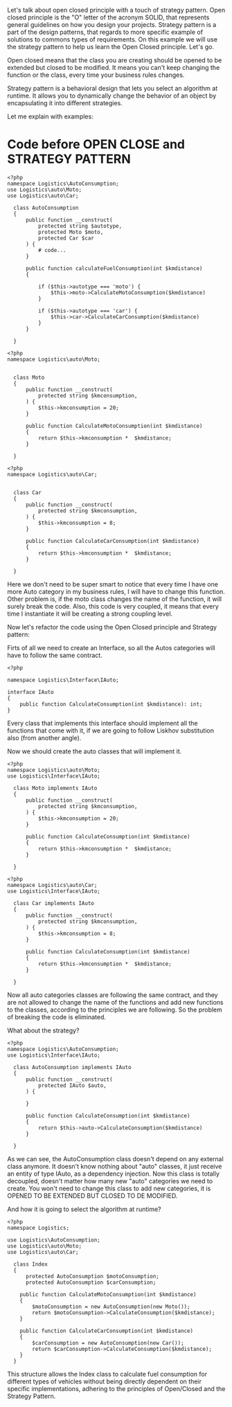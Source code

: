 Let's talk about open closed principle with a touch of strategy pattern.
Open closed principle is the "O" letter of the acronym SOLID, that represents general guidelines on how you design your projects.
Strategy pattern is a part of the design patterns, that regards to more specific example of solutions to commons types of requirements.
On this example we will use the strategy pattern to help us learn the Open Closed principle.
Let's go.

Open closed means that the class you are creating should be opened to be extended but closed to be modified.
It means you can't keep changing the function or the class, every time your business rules changes.

Strategy pattern is a behavioral design that lets you select an algorithm at runtime. 
It allows you to dynamically change the behavior of an object by encapsulating it into different strategies.

Let me explain with examples:
# Code before OPEN CLOSE and STRATEGY PATTERN
```
<?php 
namespace Logistics\AutoConsumption;
use Logistics\auto\Moto;
use Logistics\auto\Car;

  class AutoConsumption
  {
      public function __construct(
          protected string $autotype,
          protected Moto $moto,
          protected Car $car
      ) {
          # code...
      }
  
      public function calculateFuelConsumption(int $kmdistance)
      {
  
          if ($this->autotype === 'moto') {
              $this->moto->CalculateMotoConsumption($kmdistance)
          }
  
          if ($this->autotype === 'car') {
              $this->car->CalculateCarConsumption($kmdistance)
          }
      }
  
  }
```

```
<?php 
namespace Logistics\auto\Moto;


  class Moto
  {
      public function __construct(
          protected string $kmconsumption,
      ) {
          $this->kmconsumption = 20;
      }
  
      public function CalculateMotoConsumption(int $kmdistance)
      {
          return $this->kmconsumption *  $kmdistance;
      }
  
  }
```

```
<?php 
namespace Logistics\auto\Car;


  class Car
  {
      public function __construct(
          protected string $kmconsumption,
      ) {
          $this->kmconsumption = 8;
      }
  
      public function CalculateCarConsumption(int $kmdistance)
      {
          return $this->kmconsumption *  $kmdistance;
      }
  
  }
```

Here we don't need to be super smart to notice that every time I have one more Auto category in my business rules, I will have to change this function.
Other problem is, if the moto class changes the name of the function, it will surely break the code.
Also, this code is very coupled, it means that every time I instantiate it will be creating a strong coupling level.

Now let's refactor the code using the Open Closed principle and Strategy pattern:

Firts of all we need to create an Interface, so all the Autos categories will have to follow the same contract.

```
<?php

namespace Logistics\Interface\IAuto;

interface IAuto
{
    public function CalculateConsumption(int $kmdistance): int;
}
```

Every class that implements this interface should implement all the functions that come with it, if we are going to follow Liskhov substitution also (from another angle).

Now we should create the auto classes that will implement it.

```
<?php 
namespace Logistics\auto\Moto;
use Logistics\Interface\IAuto;

  class Moto implements IAuto
  {
      public function __construct(
          protected string $kmconsumption,
      ) {
          $this->kmconsumption = 20;
      }
  
      public function CalculateConsumption(int $kmdistance)
      {
          return $this->kmconsumption *  $kmdistance;
      }
  
  }
```

```
<?php 
namespace Logistics\auto\Car;
use Logistics\Interface\IAuto;

  class Car implements IAuto
  {
      public function __construct(
          protected string $kmconsumption,
      ) {
          $this->kmconsumption = 8;
      }
  
      public function CalculateConsumption(int $kmdistance)
      {
          return $this->kmconsumption *  $kmdistance;
      }
  
  }
```
Now all auto categories classes are following the same contract, and they are not allowed to change the name of the functions and add new functions to the classes, according to the principles we are following.
So the problem of breaking the code is eliminated.

What about the strategy?

```
<?php 
namespace Logistics\AutoConsumption;
use Logistics\Interface\IAuto;

  class AutoConsumption implements IAuto
  {
      public function __construct(
          protected IAuto $auto,
      ) {

      }
  
      public function CalculateConsumption(int $kmdistance)
      {
          return $this->auto->CalculateConsumption($kmdistance)
      }
  
  }
```
As we can see, the AutoConsumption class doesn't depend on any external class anymore. It doesn't know nothing about "auto" classes, it just receive an entity of type IAuto, as a dependency injection.
Now this class is totally decoupled, doesn't matter how many new "auto" categories we need to create.
You won't need to change this class to add new categories, it is OPENED TO BE EXTENDED BUT CLOSED TO DE MODIFIED.

And how it is going to select the algorithm at runtime?
```
<?php
namespace Logistics;

use Logistics\AutoConsumption;
use Logistics\auto\Moto;
use Logistics\auto\Car;

  class Index
  {
      protected AutoConsumption $motoConsumption;
      protected AutoConsumption $carConsumption;
  
    public function CalculateMotoConsumption(int $kmdistance)
    {
        $motoConsumption = new AutoConsumption(new Moto());
        return $motoConsumption->CalculateConsumption($kmdistance);
    }

    public function CalculateCarConsumption(int $kmdistance)
    {
        $carConsumption = new AutoConsumption(new Car());
        return $carConsumption->CalculateConsumption($kmdistance);
    }
  }
```

This structure allows the Index class to calculate fuel consumption for different types of vehicles without being directly dependent on their specific implementations, adhering to the principles of Open/Closed and the Strategy Pattern.
